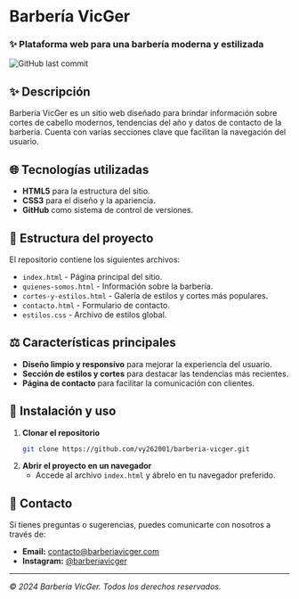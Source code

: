# Barbería VicGer

### ✨ Plataforma web para una barbería moderna y estilizada

![GitHub last commit](https://img.shields.io/github/last-commit/vy262001/barberia-vicger)

## ✨ Descripción
Barbería VicGer es un sitio web diseñado para brindar información sobre cortes de cabello modernos, tendencias del año y datos de contacto de la barbería. Cuenta con varias secciones clave que facilitan la navegación del usuario.

## 🌐 Tecnologías utilizadas
- **HTML5** para la estructura del sitio.
- **CSS3** para el diseño y la apariencia.
- **GitHub** como sistema de control de versiones.

## 📖 Estructura del proyecto
El repositorio contiene los siguientes archivos:

- `index.html` - Página principal del sitio.
- `quienes-somos.html` - Información sobre la barbería.
- `cortes-y-estilos.html` - Galería de estilos y cortes más populares.
- `contacto.html` - Formulario de contacto.
- `estilos.css` - Archivo de estilos global.

## ⚖️ Características principales
- **Diseño limpio y responsivo** para mejorar la experiencia del usuario.
- **Sección de estilos y cortes** para destacar las tendencias más recientes.
- **Página de contacto** para facilitar la comunicación con clientes.

## 🔧 Instalación y uso
1. **Clonar el repositorio**
   ```bash
   git clone https://github.com/vy262001/barberia-vicger.git
   ```
2. **Abrir el proyecto en un navegador**
   - Accede al archivo `index.html` y ábrelo en tu navegador preferido.

## 💬 Contacto
Si tienes preguntas o sugerencias, puedes comunicarte con nosotros a través de:
- **Email:** contacto@barberiavicger.com
- **Instagram:** [@barberiavicger](https://instagram.com/barberiavicger)

---
*© 2024 Barbería VicGer. Todos los derechos reservados.*
